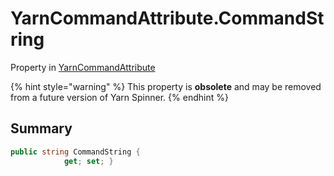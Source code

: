 # YarnCommandAttribute.CommandString

Property in [YarnCommandAttribute](/api/csharp/yarn.unity.yarncommandattribute.md)

{% hint style="warning" %}
This property is <b>obsolete</b> and may be removed from a future version of Yarn Spinner.
{% endhint %}

## Summary



```csharp
public string CommandString {
            get; set; }
```


